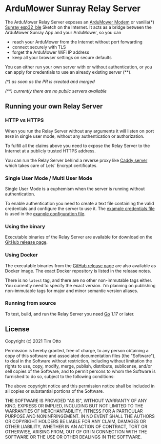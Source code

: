 # ArduMower Sunray Relay Server

The ArduMower Relay Server exposes 
an [ArduMower Modem](https://github.com/timotto/ardumower-modem)
or vanilla(*) [Sunray esp32_ble](https://github.com/Ardumower/Sunray/tree/master/esp32_ble) Sketch 
on the Internet.
It acts as a bridge 
between the ArduMower Sunray App and your ArduMower, 
so you can

- reach your ArduMower from the Internet without port forwarding
- connect securely with TLS
- forget the ArduMower WiFi IP address
- keep all your browser settings on secure defaults

You can either run your own server with or without authentication,
or you can apply for credentials to use an already existing server (**).

_(*) as soon as the PR is created and merged_

_(**) currently there are no public servers available_

## Running your own Relay Server

### HTTP vs HTTPS

When you run the Relay Server without any arguments it will listen on port `8080` in single user mode, without any authentication or authorization.

To fulfill all the claims above you need to expose the Relay Server to the Internet at a publicly trusted HTTPS address.

You can run the Relay Server behind a reverse proxy like [Caddy server](https://caddyserver.com/) which takes care of Lets' Encrypt certificates.

### Single User Mode / Multi User Mode

Single User Mode is a euphemism when the server is running without authentication.

To enable authentication you need to create a text file containing the valid credentials and configure the server to use it.
The [example credentials file](docs/example/users.example.plaintext) is used in the [exanple configuration file](docs/example/config.example.yml).

### Using the binary

Executable binaries 
of the Relay Server 
are available for download 
on the [GitHub release page](https://github.com/timotto/ardumower-relay/releases). 

### Using Docker

The executable binaries 
from the [GitHub release page](https://github.com/timotto/ardumower-relay/releases)
are also available as Docker image.
The exact Docker repository is listed in the release notes.

There is no `latest` tag, and there are no other non-immutable tags either.
You currently need to specify the exact version.
I'm planning on publishing non-immutable tags for major and minor semantic version aliases.

### Running from source

To test, build, and run the Relay Server you need [Go](https://go.dev/) 1.17 or later.

## License

Copyright (c) 2021 Tim Otto

Permission is hereby granted, free of charge, to any person obtaining a copy
of this software and associated documentation files (the "Software"), to deal
in the Software without restriction, including without limitation the rights
to use, copy, modify, merge, publish, distribute, sublicense, and/or sell
copies of the Software, and to permit persons to whom the Software is
furnished to do so, subject to the following conditions:

The above copyright notice and this permission notice shall be included in all
copies or substantial portions of the Software.

THE SOFTWARE IS PROVIDED "AS IS", WITHOUT WARRANTY OF ANY KIND,
EXPRESS OR IMPLIED, INCLUDING BUT NOT LIMITED TO THE WARRANTIES OF
MERCHANTABILITY, FITNESS FOR A PARTICULAR PURPOSE AND NONINFRINGEMENT.
IN NO EVENT SHALL THE AUTHORS OR COPYRIGHT HOLDERS BE LIABLE FOR ANY CLAIM,
DAMAGES OR OTHER LIABILITY, WHETHER IN AN ACTION OF CONTRACT, TORT OR
OTHERWISE, ARISING FROM, OUT OF OR IN CONNECTION WITH THE SOFTWARE OR THE USE
OR OTHER DEALINGS IN THE SOFTWARE.